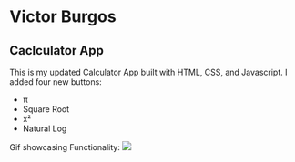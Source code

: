 # Victor Burgos

## Caclculator App
This is my updated Calculator App built with HTML, CSS, and Javascript.
I added four new buttons:
* π
* Square Root
* x²
* Natural Log

Gif showcasing Functionality:
![](https://github.com/cop4808-spring-2023-fullstack-web/cop4808-git-and-github-fundamentals-seriousvic/blob/main/Calculator-in-Action.gif)
